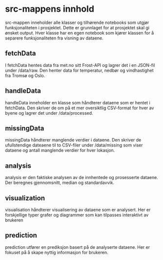 # src-mappens innhold

src-mappen inneholder alle klasser og tilhørende notebooks som utgjør funksjonaliteten i prosjektet. Dette er grunnlaget for at prosjektet skal gi ønsket output. Hver klasse har en egen notebook som kjører klassen for å separere funksjonaliteten fra visning av dataene.

## fetchData

I fetchData hentes data fra met.no sitt Frost-API og lagrer det i en JSON-fil under /data/raw. Den henter data for temperatur, nedbør og vindhastighet fra Tromsø og Oslo.


## handleData

handleData inneholder en klasse som håndterer dataene som er hentet i fetchData. Den skriver de om på et mer oversiktlig CSV-format for hver av byene og lagrer det under /data/processed.

## missingData

missingData håndterer manglende verdier i dataene. Den skriver de ufullstendige dateaene til to CSV-filer under /data/missing som viser dataene og antall manglende verdier for hver lokasjon.

## analysis

analysis er den faktiske analysen av de innhentede og prosesserte dataene. Der beregnes gjennomsnitt, median og standardavvik.

## visualization

visualisation håndterer visualisering av dataene som er analysert. Her er forskjellige typer grafer og diagrammer som kan tilpasses interaktivt av brukeren

## prediction

prediction utfører en prediksjon basert på de analyserte dataene. Her er fokuset på å skape nyttig informasjon for brukeren.